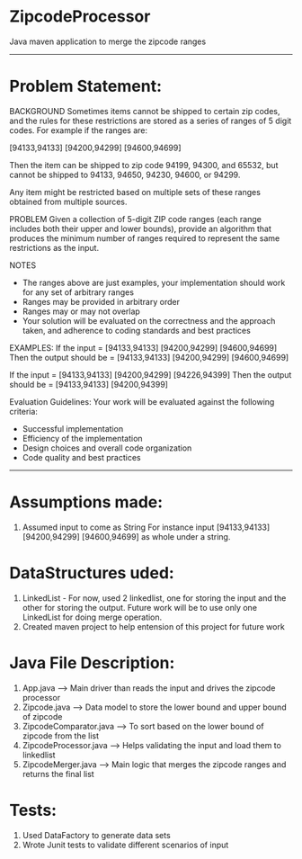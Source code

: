 # ZipcodeProcessor
Java maven application to merge the zipcode ranges 

----------------------------------------------------------------------------------------------------------------------
# Problem Statement: 
BACKGROUND
Sometimes items cannot be shipped to certain zip codes, and the rules for these restrictions are stored as a series of ranges of 5 digit codes. For example if the ranges are:

[94133,94133] [94200,94299] [94600,94699]

Then the item can be shipped to zip code 94199, 94300, and 65532, but cannot be shipped to 94133, 94650, 94230, 94600, or 94299.

Any item might be restricted based on multiple sets of these ranges obtained from multiple sources.

PROBLEM
Given a collection of 5-digit ZIP code ranges (each range includes both their upper and lower bounds), provide an algorithm that produces the minimum number of ranges required to represent the same restrictions as the input.

NOTES
- The ranges above are just examples, your implementation should work for any set of arbitrary ranges
- Ranges may be provided in arbitrary order
- Ranges may or may not overlap
- Your solution will be evaluated on the correctness and the approach taken, and adherence to coding standards and best practices

EXAMPLES:
If the input = [94133,94133] [94200,94299] [94600,94699]
Then the output should be = [94133,94133] [94200,94299] [94600,94699]

If the input = [94133,94133] [94200,94299] [94226,94399] 
Then the output should be = [94133,94133] [94200,94399]

Evaluation Guidelines:
Your work will be evaluated against the following criteria:
- Successful implementation
- Efficiency of the implementation
- Design choices and overall code organization
- Code quality and best practices

---------------------------------------------------------------------------------------------------------------------

# Assumptions made:
1) Assumed input to come as String
For instance input [94133,94133] [94200,94299] [94600,94699] as whole under a string.

# DataStructures uded:
1) LinkedList - For now, used 2 linkedlist, one for storing the input and the other for storing the output. Future work will be to use only one LinkedList for doing merge operation.
2) Created maven project to help entension of this project for future work

# Java File Description:
1) App.java --> Main driver than reads the input and drives the zipcode processor
2) Zipcode.java --> Data model to store the lower bound and upper bound of zipcode
3) ZipcodeComparator.java --> To sort based on the lower bound of zipcode from the list
4) ZipcodeProcessor.java --> Helps validating the input and load them to linkedlist
5) ZipcodeMerger.java --> Main logic that merges the zipcode ranges and returns the final list

# Tests:
1) Used DataFactory to generate data sets
2) Wrote Junit tests to validate different scenarios  of input


